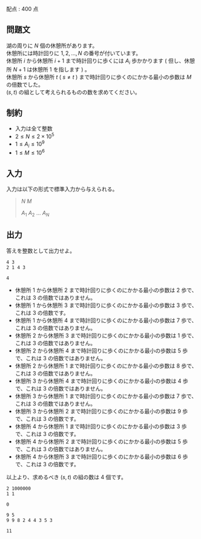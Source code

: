 配点 : $400$ 点

## 問題文

湖の周りに $N$ 個の休憩所があります。<br>
休憩所には時計回りに $1,2,\dots,N$ の番号が付いています。<br>
休憩所 $i$ から休憩所 $i+1$ まで時計回りに歩くには $A_i$ 歩かかります ( 但し、休憩所 $N+1$ は休憩所 $1$ を指します ) 。<br>
休憩所 $s$ から休憩所 $t$ ( $s \neq t$ ) まで時計回りに歩くのにかかる最小の歩数は $M$ の倍数でした。<br>
$(s,t)$ の組として考えられるものの数を求めてください。

## 制約

- 入力は全て整数
- $2 \le N \le 2 \times 10^5$
- $1 \le A_i \le 10^9$
- $1 \le M \le 10^6$

## 入力

入力は以下の形式で標準入力から与えられる。

> $N$ $M$
> 
> $A_1$ $A_2$ $\dots$ $A_N$

## 出力

答えを整数として出力せよ。

```input1
4 3
2 1 4 3
```

```output1
4
```

- 休憩所 $1$ から休憩所 $2$ まで時計回りに歩くのにかかる最小の歩数は $2$ 歩で、これは $3$ の倍数ではありません。
- 休憩所 $1$ から休憩所 $3$ まで時計回りに歩くのにかかる最小の歩数は $3$ 歩で、これは $3$ の倍数です。
- 休憩所 $1$ から休憩所 $4$ まで時計回りに歩くのにかかる最小の歩数は $7$ 歩で、これは $3$ の倍数ではありません。
- 休憩所 $2$ から休憩所 $3$ まで時計回りに歩くのにかかる最小の歩数は $1$ 歩で、これは $3$ の倍数ではありません。
- 休憩所 $2$ から休憩所 $4$ まで時計回りに歩くのにかかる最小の歩数は $5$ 歩で、これは $3$ の倍数ではありません。
- 休憩所 $2$ から休憩所 $1$ まで時計回りに歩くのにかかる最小の歩数は $8$ 歩で、これは $3$ の倍数ではありません。
- 休憩所 $3$ から休憩所 $4$ まで時計回りに歩くのにかかる最小の歩数は $4$ 歩で、これは $3$ の倍数ではありません。
- 休憩所 $3$ から休憩所 $1$ まで時計回りに歩くのにかかる最小の歩数は $7$ 歩で、これは $3$ の倍数ではありません。
- 休憩所 $3$ から休憩所 $2$ まで時計回りに歩くのにかかる最小の歩数は $9$ 歩で、これは $3$ の倍数です。
- 休憩所 $4$ から休憩所 $1$ まで時計回りに歩くのにかかる最小の歩数は $3$ 歩で、これは $3$ の倍数です。
- 休憩所 $4$ から休憩所 $2$ まで時計回りに歩くのにかかる最小の歩数は $5$ 歩で、これは $3$ の倍数ではありません。
- 休憩所 $4$ から休憩所 $3$ まで時計回りに歩くのにかかる最小の歩数は $6$ 歩で、これは $3$ の倍数です。

以上より、求めるべき $(s,t)$ の組の数は $4$ 個です。

```input2
2 1000000
1 1
```

```output2
0
```

```input3
9 5
9 9 8 2 4 4 3 5 3
```

```output3
11
```